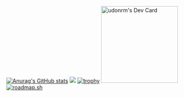 [![Anurag's GitHub stats](https://github-readme-stats.vercel.app/api?username=udonrm)](https://github.com/udonrm/github-readme-stats)
![](http://github-profile-summary-cards.vercel.app/api/cards/productive-time?username=udonrm&theme=default&utcOffset=9)
[![trophy](https://github-profile-trophy.vercel.app/?username=udonrm)](https://github.com/udonrm/github-profile-trophy)
<a href="https://app.daily.dev/udonrm"><img src="https://api.daily.dev/devcards/33d2229b4b3f474fb8b370bb3f8eadbd.png?r=vyw" width="200" alt="udonrm's Dev Card"/></a>
[![roadmap.sh](https://api.roadmap.sh/v1-badge/wide/65af69640c5481228322c093?variant=light)](https://roadmap.sh)
